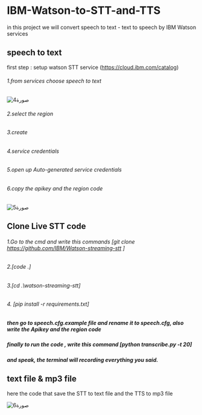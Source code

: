 # IBM-Watson-to-STT-and-TTS
in this project we will convert speech to text - text to speech by IBM Watson services
## speech to text
first step : setup watson STT service (https://cloud.ibm.com/catalog)
###### 1.from services choose speech to text 

![صورة4](https://user-images.githubusercontent.com/61877121/126085649-049c7234-0eba-4492-b600-c5fdb4e09370.png)

###### 2.select the region 
###### 3.create 
###### 4.service credentials
###### 5.open up Auto-generated service credentials 
###### 6.copy the apikey and the region code 

![صورة5](https://user-images.githubusercontent.com/61877121/126086312-91c81d8d-f3aa-47f2-bc0c-8100ff94f809.png)

## Clone Live STT code


###### 1.Go to the cmd and write this commands [git clone https://github.com/IBM/Watson-streaming-stt ]
###### 2.[code .]
###### 3.[cd .\watson-streaming-stt]
###### 4. [pip install -r requirements.txt]

##### then go to speech.cfg.example file and rename it to speech.cfg, also write the Apikey and the region code
##### finally to run the code , write this command [python transcribe.py -t 20]
##### and speak, the terminal will recording everything you said.

## text file & mp3 file 
here the code that save the STT to text file and the TTS to mp3 file

![صورة6](https://user-images.githubusercontent.com/61877121/126092636-4ef9a26c-0cde-4164-9560-47b62b6eb3f8.png)




